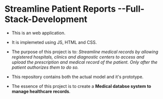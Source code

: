# Streamline Patient Reports --Full-Stack-Development
- This is an web application.
- It is implemeted using JS, HTML and CSS.

- The purpose of this project is to: *Streamline medical records by allowing registered hospitals, clinics and diagnostic centers to access and upload the prescription and medical record of the patient. Only after the patient authorizes them to do so.*

- This repository contains both the actual model and it's prototype.
- The essence of this project is to create a **Medical databse system to manage healthcare records**.
